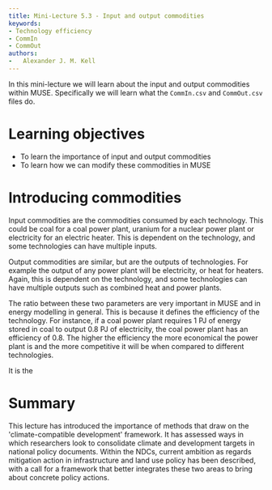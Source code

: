 ```yaml
---
title: Mini-Lecture 5.3 - Input and output commodities
keywords:
- Technology efficiency
- CommIn
- CommOut
authors:
-   Alexander J. M. Kell
---
```


In this mini-lecture we will learn about the input and output commodities within MUSE. Specifically we will learn what the `CommIn.csv` and `CommOut.csv` files do.

# Learning objectives

-   To learn the importance of input and output commodities
-   To learn how we can modify these commodities in MUSE

# Introducing commodities

Input commodities are the commodities consumed by each technology. This could be coal for a coal power plant, uranium for a nuclear power plant or electricity for an electric heater. This is dependent on the technology, and some technologies can have multiple inputs.

Output commodities are similar, but are the outputs of technologies. For example the output of any power plant will be electricity, or heat for heaters. Again, this is dependent on the technology, and some technologies can have multiple outputs such as combined heat and power plants.

The ratio between these two parameters are very important in MUSE and in energy modelling in general. This is because it defines the efficiency of the technology. For instance, if a coal power plant requires 1 PJ of energy stored in coal to output 0.8 PJ of electricity, the coal power plant has an efficiency of 0.8. The higher the efficiency the more economical the power plant is and the more competitive it will be when compared to different technologies.

It is the


# Summary

This lecture has introduced the importance of methods that draw on the
'climate-compatible development' framework. It has assessed ways in
which researchers look to consolidate climate and development targets in
national policy documents. Within the NDCs, current ambition as regards
mitigation action in infrastructure and land use policy has been
described, with a call for a framework that better integrates these two
areas to bring about concrete policy actions.
